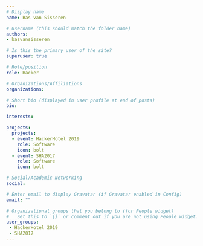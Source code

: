 ```yaml
---
# Display name
name: Bas van Sisseren

# Username (this should match the folder name)
authors:
- basvansisseren

# Is this the primary user of the site?
superuser: true

# Role/position
role: Hacker

# Organizations/Affiliations
organizations:

# Short bio (displayed in user profile at end of posts)
bio: 

interests:

projects:
  projects:
  - event: HackerHotel 2019
    role: Software
    icon: bolt
  - event: SHA2017
    role: Software
    icon: bolt

# Social/Academic Networking
social:

# Enter email to display Gravatar (if Gravatar enabled in Config)
email: ""

# Organizational groups that you belong to (for People widget)
#   Set this to `[]` or comment out if you are not using People widget.
user_groups:
 - HackerHotel 2019
 - SHA2017
---
```


